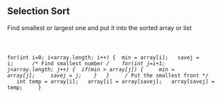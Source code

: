 ## Selection Sort

Find smallest or largest one and put it into the sorted array or list

<code>

for(int i=0; i<array.length; i++) { 
min = array[i];   savej = i;     
/* Find smallest number */   
for(int j=i+1; j<array.length; j++) { 
if(min > array[j]) {     min = array[j];     savej = j;    }   }    
/* Put the smallest front */   
int temp = array[i];   array[i] = array[savej];   array[savej] = temp;    
}

</code>
